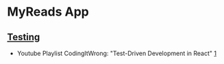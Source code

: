 # MyReads App

## [Testing][0]

* Youtube Playlist CodingItWrong: "Test-Driven Development in React" [1]

[0]:https://facebook.github.io/create-react-app/docs/running-tests
[1]:https://www.youtube.com/watch?v=0aAdglT39go&list=PLXXnezSEtvNMlfJFd1Z2wilxymcOaVl9Q